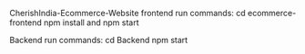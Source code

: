 CherishIndia-Ecommerce-Website
frontend run commands:
cd ecommerce-frontend
npm install and npm start

Backend run commands:
cd Backend
npm start 
